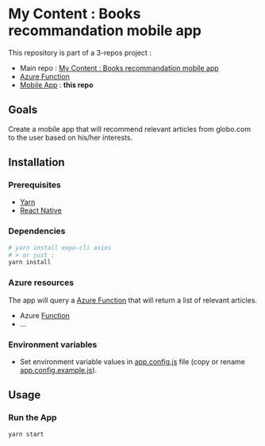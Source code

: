 # My Content : Books recommandation mobile app

This repository is part of a 3-repos project :

- Main repo : [My Content : Books recommandation mobile app](https://github.com/fleuryc/OC_AI-Engineer_P9_Books-recommandation-mobile-app)
- [Azure Function](https://github.com/fleuryc/oc_p9_function "Azure Function")
- [Mobile App](https://github.com/fleuryc/oc_p9_mobile-app "Mobile App") : **this repo**

## Goals

Create a mobile app that will recommend relevant articles from globo.com to the user based on his/her interests.

## Installation

### Prerequisites

- [Yarn](https://yarnpkg.com/lang/en/docs/install "Yarn")
- [React Native](https://reactnative.dev/ "React Native")

### Dependencies

```bash
# yarn install expo-cli axios
# > or just :
yarn install
```

### Azure resources

The app will query a [Azure Function](https://azure.microsoft.com/en-us/services/functions/ "Azure Functions") that will return a list of relevant articles.

- Azure [Function](https://docs.microsoft.com/fr-fr/azure/azure-functions/create-first-function-vs-code-python "Quickstart: Create a function in Azure with Python using Visual Studio Code")
- ...

### Environment variables

- Set environment variable values in [app.config.js](app.config.js) file (copy or rename [app.config.example.js](app.config.example.js)).

## Usage

### Run the App

```bash
yarn start
```
